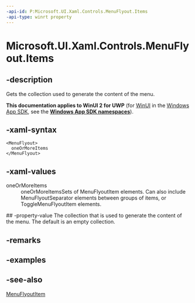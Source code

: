 ```yaml
---
-api-id: P:Microsoft.UI.Xaml.Controls.MenuFlyout.Items
-api-type: winrt property
---
```


<!-- Property syntax
public Windows.Foundation.Collections.IVector<Windows.UI.Xaml.Controls.MenuFlyoutItemBase> Items { get; }
-->

# Microsoft.UI.Xaml.Controls.MenuFlyout.Items

## -description
Gets the collection used to generate the content of the menu.

**This documentation applies to WinUI 2 for UWP** (for [WinUI](/windows/apps/winui/winui3/) in the [Windows App SDK](/windows/apps/windows-app-sdk/), see the **[Windows App SDK namespaces](/windows/windows-app-sdk/api/winrt/)**).

## -xaml-syntax
```xaml
<MenuFlyout>
  oneOrMoreItems
</MenuFlyout>
```


## -xaml-values
<dl><dt>oneOrMoreItems</dt><dd>oneOrMoreItemsSets of MenuFlyoutItem elements. Can also include MenuFlyoutSeparator elements between groups of items, or ToggleMenuFlyoutItem elements.</dd>
</dl>
## -property-value
The collection that is used to generate the content of the menu. The default is an empty collection.

## -remarks

## -examples

## -see-also
[MenuFlyoutItem](menuflyoutitem.md)
